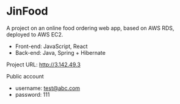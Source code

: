 # JinFood
A project on an online food ordering web app, based on AWS RDS, deployed to AWS EC2.
- Front-end: JavaScript, React
- Back-end: Java, Spring + Hibernate

Project URL: http://3.142.49.3

Public account
  - username: test@abc.com
  - password: 111
